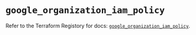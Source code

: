 # `google_organization_iam_policy`

Refer to the Terraform Registory for docs: [`google_organization_iam_policy`](https://www.terraform.io/docs/providers/google-beta/r/google_organization_iam_policy).
